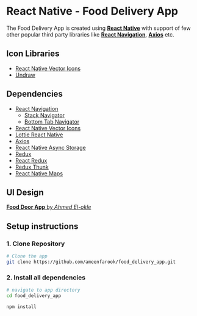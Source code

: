 # React Native - Food Delivery App

The Food Delivery App is created using [**React Native**](https://reactnative.dev "Cross Platform Mobile Application Development Framework") with support of few other popular third party libraries like [**React Navigation**](https://reactnavigation.org "For Screen Navigations"), [**Axios**](https://axios-http.com "For HTTP Requests") etc.

## Icon Libraries

- [React Native Vector Icons](https://github.com/oblador/react-native-vector-icons "For Icons")
- [Undraw](https://undraw.co "For illustrations")

## Dependencies

- [React Navigation](https://reactnavigation.org "For Screen Navigations")
  - [Stack Navigator](https://reactnavigation.org/docs/stack-navigator "Stack Navigator")
  - [Bottom Tab Navigator](https://reactnavigation.org/docs/bottom-tab-navigator "Bottom Tab Navigator")
- [React Native Vector Icons](https://github.com/oblador/react-native-vector-icons "Popular React Native Icon Library")
- [Lottie React Native](https://github.com/lottie-react-native/lottie-react-native "For Animated Icons")
- [Axios](https://axios-http.com "For HTTP Requests")
- [React Native Async Storage](https://react-native-async-storage.github.io/async-storage "For Local Storage")
- [Redux](https://redux.js.org "For State Management")
- [React Redux](https://react-redux.js.org "For State Management in React")
- [Redux Thunk](https://github.com/reduxjs/redux-thunk "Redux Thunk for Async State Management")
- [React Native Maps](https://github.com/react-native-maps/react-native-maps "For Maps")

## UI Design

[**Food Door App** by _Ahmed El-okle_](https://www.behance.net/gallery/104564545/Food-Door-app?tracking_source=search_projects_recommended%7Cfood%20delivery%20mobile%20app)

## Setup instructions

### 1. Clone Repository

```sh
# Clone the app
git clone https://github.com/ameenfarook/food_delivery_app.git
```

### 2. Install all dependencies

```sh
# navigate to app directory
cd food_delivery_app

npm install
```
